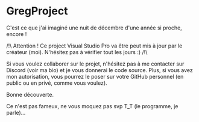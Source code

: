 # GregProject
C'est ce que j'ai imaginé une nuit de décembre d'une année si proche, encore !

/!\ Attention ! Ce project Visual Studio Pro va être peut mis à jour par le créateur (moi). N'hésitez pas à vérifier tout les jours :) /!\

Si vous voulez collaborer sur le projet, n'hésitez pas à me contacter sur Discord (voir ma bio) et je vous donnerai le code source. Plus, si vous avez mon autorisation, vous pourrez le poser sur votre GitHub personnel (en public ou en privé, comme vous voulez). 

Bonne découverte.

Ce n'est pas fameux, ne vous moquez pas svp T_T (le programme, je parle)...
